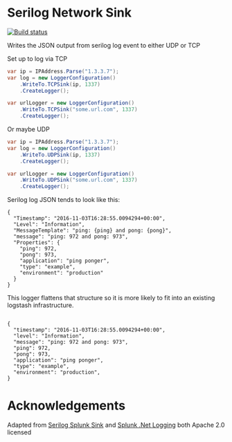 # Serilog Network Sink

[![Build status](https://ci.appveyor.com/api/projects/status/dw7y9d3q9ty7cm5h?svg=true)](https://ci.appveyor.com/project/pauldambra/serilog-sinks-network)


Writes the JSON output from serilog log event to either UDP or TCP

Set up to log via TCP

```csharp
var ip = IPAddress.Parse("1.3.3.7");
var log = new LoggerConfiguration()
    .WriteTo.TCPSink(ip, 1337)
    .CreateLogger();

var urlLogger = new LoggerConfiguration()
    .WriteTo.TCPSink("some.url.com", 1337)
    .CreateLogger();
```

Or maybe UDP

```csharp
var ip = IPAddress.Parse("1.3.3.7");
var log = new LoggerConfiguration()
    .WriteTo.UDPSink(ip, 1337)
    .CreateLogger();

var urlLogger = new LoggerConfiguration()
    .WriteTo.UDPSink("some.url.com", 1337)
    .CreateLogger();
```

Serilog log JSON tends to look like this:

```
{ 
  "Timestamp": "2016-11-03T16:28:55.0094294+00:00", 
  "Level": "Information", 
  "MessageTemplate": "ping: {ping} and pong: {pong}", 
  "message": "ping: 972 and pong: 973", 
  "Properties": { 
    "ping": 972, 
    "pong": 973, 
    "application": "ping ponger", 
    "type": "example", 
    "environment": "production" 
  } 
}

```

This logger flattens that structure so it is more likely to fit into an existing logstash infrastructure.

```

{
  "timestamp": "2016-11-03T16:28:55.0094294+00:00",
  "level": "Information",
  "message": "ping: 972 and pong: 973",
  "ping": 972,
  "pong": 973,
  "application": "ping ponger",
  "type": "example",
  "environment": "production",
}

```

# Acknowledgements

Adapted from [Serilog Splunk Sink](https://github.com/serilog/serilog-sinks-splunk) and [Splunk .Net Logging](https://github.com/splunk/splunk-library-dotnetlogging) both Apache 2.0 licensed
